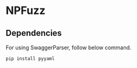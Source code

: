 # NPFuzz

Dependencies
------------

For using SwaggerParser, follow below command.
```
pip install pyyaml
```
